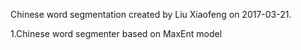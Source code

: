 Chinese word segmentation created by Liu Xiaofeng on 2017-03-21.

1.Chinese word segmenter based on MaxEnt model